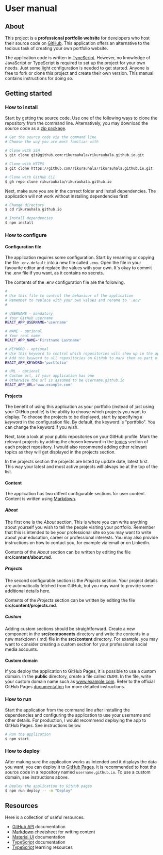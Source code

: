 # User manual

## About

This project is a **professional portfolio website** for developers who host their source code on [GitHub](https://github.com/). This application offers an alternative to the tedious task of creating your own portfolio website.

The application code is written in [TypeScript](https://www.typescriptlang.org/). However, no knowledge of JavaScript or TypeScript is required to set up the project for your own needs. Just some light configuration is needed to get started. Anyone is free to fork or clone this project and create their own version. This manual contains instructions for doing so.

## Getting started

### How to install

Start by getting the source code. Use one of the following ways to clone the repository from the command line. Alternatively, you may download the source code as a [zip package](https://github.com/rikurauhala/rikurauhala.github.io/archive/refs/heads/main.zip).

```bash
# Get the source code via the command line
# Choose the way you are most familiar with
 
# Clone with SSH
$ git clone git@github.com:rikurauhala/rikurauhala.github.io.git

# Clone with HTTPS
$ git clone https://github.com/rikurauhala/rikurauhala.github.io.git

# Clone with GitHub CLI
$ gh repo clone rikurauhala/rikurauhala.github.io
```

Next, make sure you are in the correct folder and install dependencies. The application will not work without installing dependencies first!

```bash
# Change directory
$ cd rikurauhala.github.io

# Install dependencies
$ npm install
```

### How to configure

#### Configuration file

The application requires some configuration. Start by renaming or copying the file `.env.default` into a new file called `.env`. Open the file in your favourite editor and replace the values with your own. It's okay to commit the .env file if you want, as it contains no secrets.

The contents of the .env configuration file are the following.

```bash
#
# Use this file to control the behaviour of the application
# Remember to replace with your own values and rename to '.env'
#

# USERNAME - mandatory
# Your GitHub username
REACT_APP_USERNAME='username'

# NAME - optional
# Your real name
REACT_APP_NAME='Firstname Lastname'

# KEYWORD - optional
# Use this keyword to control which repositories will show up in the application
# Add the keyword to all repositories on GitHub to mark them as part of your portfolio
REACT_APP_KEYWORD='portfolio'

# URL - optional
# Custom url, if your application has one
# Otherwise the url is assumed to be username.github.io
REACT_APP_URL='www.example.com'
```

#### Projects

The benefit of using this application as your portfolio (instead of just using your GitHub profile) is the ability to choose which projects you want to display. To choose the projects to be displayed, start by specifying a *keyword* in the configuration file. By default, the keyword is "portfolio". You can change the keyword if you wish.

Next, take a look at your public repositories on your GitHub profile. Mark the relevant projects by adding the chosen keyword in the [topics](https://docs.github.com/en/repositories/managing-your-repositorys-settings-and-features/customizing-your-repository/classifying-your-repository-with-topics) section of each project repository. I would also recommend adding other relevant topics as they will get displayed in the projects section.

In the projects section the projects are listed by update date, latest first. This way your latest and most active projects will always be at the top of the list.

#### Content

The application has two diffent configurable sections for user content. Content is written using [Markdown](https://www.markdownguide.org/cheat-sheet/).

##### About

The first one is the *About* section. This is where you can write anything about yourself you wish to tell the people visiting your portfolio. Remember that this is intended to be your professional site so you may want to write about your education, career or professional interests. You may also provide instructions on how to contact you, for example via email or on LinkedIn.

Contents of the *About* section can be written by editing the file **src/content/about.md**.

##### Projects

The second configurable section is the *Projects* section. Your project details are automatically fetched from GitHub, but you may want to provide some additional details here.

Contents of the *Projects* section can be written by editing the file **src/content/projects.md**.

##### Custom

Adding custom sections should be straightforward. Create a new component in the **src/components** directory and write the contents in a new markdown (.md) file in the **src/content** directory. For example, you may want to consider creating a custom section for your professional social media accounts.

#### Custom domain

If you deploy the application to GitHub Pages, it is possible to use a custom domain. In the **public** directory, create a file called `CNAME`. In the file, write your custom domain name such as www.example.com. Refer to the official GitHub Pages [documentation](https://docs.github.com/en/pages/configuring-a-custom-domain-for-your-github-pages-site/about-custom-domains-and-github-pages) for more detailed instructions.

### How to run

Start the application from the command line after installing the dependencies and configuring the application to use your username and other details. For production, I would recommend deploying the app to GitHub Pages. See instructions below.

```bash
# Run the application
$ npm start
```

### How to deploy

After making sure the application works as intended and it displays the data you want, you can deploy it to [GitHub Pages](https://pages.github.com/). It is recommended to host the source code in a repository named `username.github.io`. To use a custom domain, see instructions above.

```bash
# Deploy the application to GitHub pages
$ npm run deploy -- -m "Deploy"
```

## Resources

Here is a collection of useful resources.

- [GitHub API](https://docs.github.com/en/rest) documentation
- [Markdown](https://www.markdownguide.org/cheat-sheet/) cheatsheet for writing content
- [Material UI](https://mui.com/material-ui/getting-started/overview/) documentation
- [TypeScript](https://www.typescriptlang.org/docs/) documentation
- [TypeScript](https://fullstackopen.com/en/part9) learning resources
